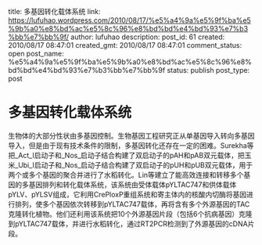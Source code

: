 title: 多基因转化载体系统
link: https://lufuhao.wordpress.com/2010/08/17/%e5%a4%9a%e5%9f%ba%e5%9b%a0%e8%bd%ac%e5%8c%96%e8%bd%bd%e4%bd%93%e7%b3%bb%e7%bb%9f/
author: lufuhao
description: 
post_id: 61
created: 2010/08/17 08:47:01
created_gmt: 2010/08/17 08:47:01
comment_status: open
post_name: %e5%a4%9a%e5%9f%ba%e5%9b%a0%e8%bd%ac%e5%8c%96%e8%bd%bd%e4%bd%93%e7%b3%bb%e7%bb%9f
status: publish
post_type: post

# 多基因转化载体系统

生物体的大部分性状由多基因控制。生物基因工程研究正从单基因导入转向多基因导入，但是由于现有技术条件的限制，多基因转化还存在一定的困难。Surekha等把_Act_Ⅰ启动子和_Nos_启动子结合构建了双启动子的pAH和pAB双元载体，把玉米_Ubi_Ⅰ启动子和_Nos_启动子结合构建了双启动子的pUH和pUB双元载体，用于两个或多个基因的聚合并进行了水稻转化。Lin等建立了能高效连接和转移多个基因的多基因排列和转化载体系统，该系统由受体载体pYLTAC747和供体载体pYLV、pYLSV组成，它利用CrePloxP重组系统和寄主体内的核酸内切酶将基因进行排列，使多个基因依次转移到pYLTAC747载体，再将含有多个外源基因的TAC克隆转化植物。他们还利用该系统把10个外源基因片段（包括6个抗病基因）克隆到pYLTAC747载体，并进行水稻转化，通过RT2PCR检测到了外源基因的cDNA片段。
